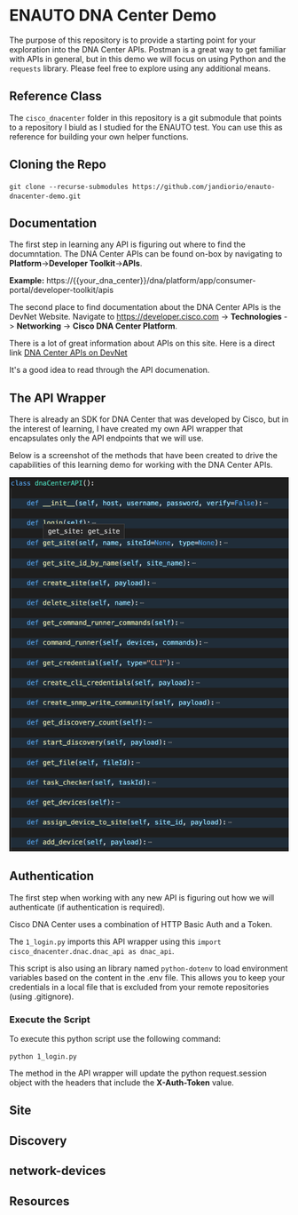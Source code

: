 # ENAUTO DNA Center Demo

The purpose of this repository is to provide a starting point for your exploration into the DNA Center APIs.  Postman is a great way to get familiar with APIs in general, but in this demo we will focus on using Python and the `requests` library.  Please feel free to explore using any additional means.

## Reference Class
The `cisco_dnacenter` folder in this repository is a git submodule that points to a repository I biuld as I studied for the ENAUTO test.  You can use this as reference for building your own helper functions.

## Cloning the Repo

`git clone --recurse-submodules https://github.com/jandiorio/enauto-dnacenter-demo.git`

## Documentation
The first step in learning any API is figuring out where to find the documntation.  The DNA Center APIs can be found on-box by navigating to **Platform**->**Developer Toolkit**->**APIs**.

**Example:** https://{{your_dna_center}}/dna/platform/app/consumer-portal/developer-toolkit/apis

The second place to find documentation about the DNA Center APIs is the DevNet Website. Navigate to https://developer.cisco.com -> **Technologies** -> **Networking** -> **Cisco DNA Center Platform**.

There is a lot of great information about APIs on this site.  Here is a direct link [DNA Center APIs on DevNet](https://developer.cisco.com/docs/dna-center/#!cisco-dna-center-platform-overview/intent-apis)

It's a good idea to read through the API documenation.

## The API Wrapper

There is already an SDK for DNA Center that was developed by Cisco, but in the interest of learning, I have created my own API wrapper that encapsulates only the API endpoints that we will use.

Below is a screenshot of the methods that have been created to drive the capabilities of this learning demo for working with the DNA Center APIs.

![API Wrapper Methods](_images/image-20200605092856916.png)

## Authentication
The first step when working with any new API is figuring out how we will authenticate (if authentication is required).

Cisco DNA Center uses a combination of HTTP Basic Auth and a Token.

The `1_login.py` imports this API wrapper using this `import cisco_dnacenter.dnac.dnac_api as dnac_api`.

This script is also using an library named `python-dotenv` to load environment variables based on the content in the .env file.  This allows you to keep your credentials in a local file that is excluded from your remote repositories (using .gitignore).

### Execute the Script

To execute this python script use the following command:

`python 1_login.py`

The method in the API wrapper will update the python request.session object with the headers that include the **X-Auth-Token** value.

## Site

## Discovery

## network-devices

## Resources

